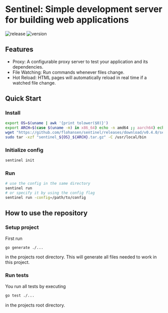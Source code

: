 # Sentinel: Simple development server for building web applications
![release](https://github.com/flohansen/sentinel/actions/workflows/release.yaml/badge.svg)
![version](https://img.shields.io/github/v/release/flohansen/sentinel)

## Features
* Proxy: A configurable proxy server to test your application and its dependencies.
* File Watching: Run commands whenever files change.
* Hot Reload: HTML pages will automatically reload in real time if a watched file change.

## Quick Start

### Install

```bash
export OS=$(uname | awk '{print tolower($0)}')
export ARCH=$(case $(uname -m) in x86_64) echo -n amd64 ;; aarch64) echo -n arm64 ;; *) echo -n $(uname -m) ;; esac)
wget "https://github.com/flohansen/sentinel/releases/download/v0.4.0/sentinel_${OS}_${ARCH}.tar.gz"
sudo tar -xzf "sentinel_${OS}_${ARCH}.tar.gz" -C /usr/local/bin
```

### Initialize config

```bash
sentinel init
```

### Run

```bash
# use the config in the same directory
sentinel run
# or specify it by using the config flag
sentinel run -config=/path/to/config
```

## How to use the repository

### Setup project
First run

```bash
go generate ./...
```

in the projects root directory. This will generate all files needed to work in
this project.

### Run tests
You run all tests by executing

```bash
go test ./...
```

in the projects root directory.
